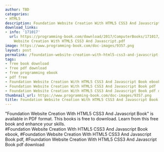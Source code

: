 ```yaml
---
author: TBD
categories:
- HTML5
description: Foundation Website Creation With HTML5 CSS3 And Javascript Book
download_links:
- info: '171017'
  url: https://programming-book.com/download/2017/ComputerBooks/171017/Foundation
    Website Creation With HTML5 CSS3 And Javascript.pdf
image: https://www.programming-book.com/doc-images/9357.png
layout: post
permalink: /foundation-website-creation-with-html5-css3-and-javascript-book.html
tags:
- free book download
- free pdf download
- free programming ebook
- pdf free
- Foundation Website Creation With HTML5 CSS3 And Javascript Book ebook
- Foundation Website Creation With HTML5 CSS3 And Javascript Book pdf
- Foundation Website Creation With HTML5 CSS3 And Javascript Book pdf download
thumbnail_url: https://www.programming-book.com/doc-images/9357.png
title: Foundation Website Creation With HTML5 CSS3 And Javascript Book
---
```


 
<div class="item-desc text-justify">
  "Foundation Website Creation With HTML5 CSS3 And Javascript Book" is available in PDF format. This books is free to download. Learn from this free book and enhance your skills.
  <br>
  #Foundation Website Creation With HTML5 CSS3 And Javascript Book ebook, #Foundation Website Creation With HTML5 CSS3 And Javascript Book pdf, #Foundation Website Creation With HTML5 CSS3 And Javascript Book pdf download
</div>
